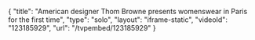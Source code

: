 {
    "title": "American designer Thom Browne presents womenswear in Paris for the first time",
    "type": "solo",
    "layout": "iframe-static",
    "videoId": "123185929",
    "url": "\/tvpembed\/123185929"
}